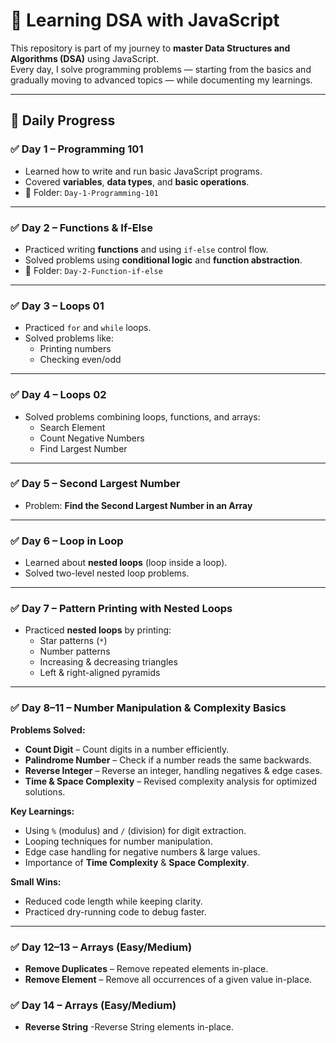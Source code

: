 # 🚀 Learning DSA with JavaScript

This repository is part of my journey to **master Data Structures and Algorithms (DSA)** using JavaScript.  
Every day, I solve programming problems — starting from the basics and gradually moving to advanced topics — while documenting my learnings.

---

## 📅 Daily Progress

### ✅ Day 1 – Programming 101

- Learned how to write and run basic JavaScript programs.
- Covered **variables**, **data types**, and **basic operations**.
- 📂 Folder: `Day-1-Programming-101`

---

### ✅ Day 2 – Functions & If-Else

- Practiced writing **functions** and using `if-else` control flow.
- Solved problems using **conditional logic** and **function abstraction**.
- 📂 Folder: `Day-2-Function-if-else`

---

### ✅ Day 3 – Loops 01

- Practiced `for` and `while` loops.
- Solved problems like:
  - Printing numbers
  - Checking even/odd

---

### ✅ Day 4 – Loops 02

- Solved problems combining loops, functions, and arrays:
  - Search Element
  - Count Negative Numbers
  - Find Largest Number

---

### ✅ Day 5 – Second Largest Number

- Problem: **Find the Second Largest Number in an Array**

---

### ✅ Day 6 – Loop in Loop

- Learned about **nested loops** (loop inside a loop).
- Solved two-level nested loop problems.

---

### ✅ Day 7 – Pattern Printing with Nested Loops

- Practiced **nested loops** by printing:
  - Star patterns (`*`)
  - Number patterns
  - Increasing & decreasing triangles
  - Left & right-aligned pyramids

---

### ✅ Day 8–11 – Number Manipulation & Complexity Basics

**Problems Solved:**

- **Count Digit** – Count digits in a number efficiently.
- **Palindrome Number** – Check if a number reads the same backwards.
- **Reverse Integer** – Reverse an integer, handling negatives & edge cases.
- **Time & Space Complexity** – Revised complexity analysis for optimized solutions.

**Key Learnings:**

- Using `%` (modulus) and `/` (division) for digit extraction.
- Looping techniques for number manipulation.
- Edge case handling for negative numbers & large values.
- Importance of **Time Complexity** & **Space Complexity**.

**Small Wins:**

- Reduced code length while keeping clarity.
- Practiced dry-running code to debug faster.

---

### ✅ Day 12–13 – Arrays (Easy/Medium)

- **Remove Duplicates** – Remove repeated elements in-place.
- **Remove Element** – Remove all occurrences of a given value in-place.

### ✅ Day 14 – Arrays (Easy/Medium)

- **Reverse String** -Reverse String elements in-place.
